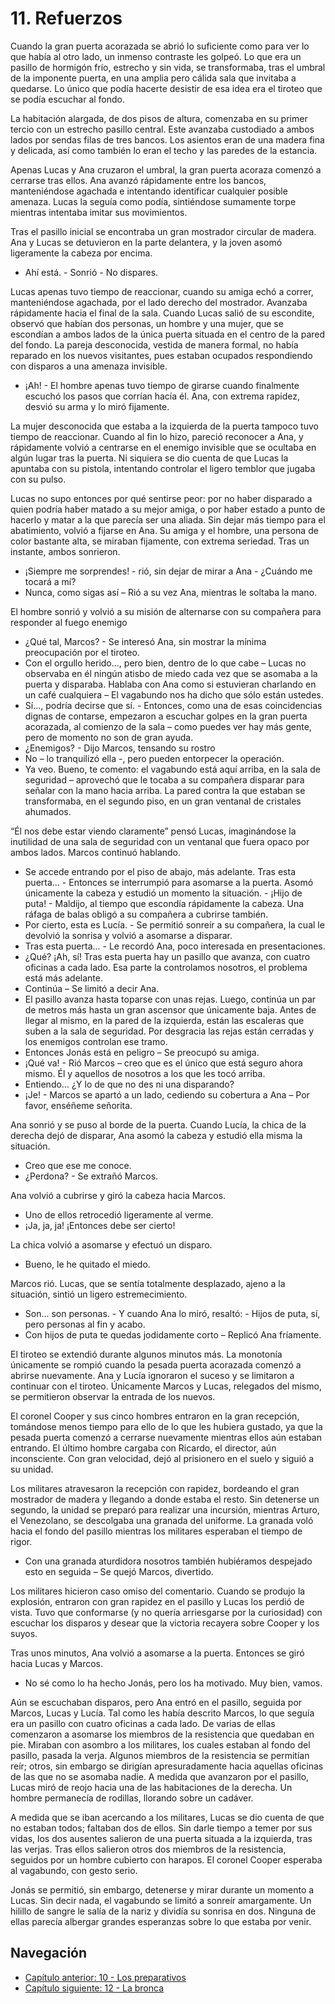 # 11. Refuerzos

Cuando la gran puerta acorazada se abrió lo suficiente como para ver lo que había al otro lado, un inmenso contraste les golpeó. Lo que era un pasillo de hormigón frío, estrecho y sin vida, se transformaba, tras el umbral de la imponente puerta, en una amplia pero cálida sala que invitaba a quedarse. Lo único que podía hacerte desistir de esa idea era el tiroteo que se podía escuchar al fondo.

La habitación alargada, de dos pisos de altura, comenzaba en su primer tercio con un estrecho pasillo central. Este avanzaba custodiado a ambos lados por sendas filas de tres bancos. Los asientos eran de una madera fina y delicada, así como también lo eran el techo y las paredes de la estancia.

Apenas Lucas y Ana cruzaron el umbral, la gran puerta acoraza comenzó a cerrarse tras ellos. Ana avanzó rápidamente entre los bancos, manteniéndose agachada e intentando identificar cualquier posible amenaza. Lucas la seguía como podía, sintiéndose sumamente torpe mientras intentaba imitar sus movimientos. 

Tras el pasillo inicial se encontraba un gran mostrador circular de madera. Ana y Lucas se detuvieron en la parte delantera, y la joven asomó ligeramente la cabeza por encima.

- Ahí está. - Sonrió - No dispares.

Lucas apenas tuvo tiempo de reaccionar, cuando su amiga echó a correr, manteniéndose agachada, por el lado derecho del mostrador. Avanzaba rápidamente hacia el final de la sala. Cuando Lucas salió de su escondite, observó que habían dos personas, un hombre y una mujer, que se escondían a ambos lados de la única puerta situada en el centro de la pared del fondo. La pareja desconocida, vestida de manera formal, no había reparado en los nuevos visitantes, pues estaban ocupados respondiendo con disparos a una amenaza invisible.

- ¡Ah! - El hombre apenas tuvo tiempo de girarse cuando finalmente escuchó los pasos que corrían hacía él. Ana, con extrema rapidez, desvió su arma y lo miró fijamente.

La mujer desconocida que estaba a la izquierda de la puerta tampoco tuvo tiempo de reaccionar. Cuando al fin lo hizo, pareció reconocer a Ana, y rápidamente volvió a centrarse en el enemigo invisible que se ocultaba en algún lugar tras la puerta. Ni siquiera se dio cuenta de que Lucas la apuntaba con su pistola, intentando controlar el ligero temblor que jugaba con su pulso.

Lucas no supo entonces por qué sentirse peor: por no haber disparado a quien podría haber matado a su mejor amiga, o por haber estado a punto de hacerlo y matar a la que parecía ser una aliada. Sin dejar más tiempo para el abatimiento, volvió a fijarse en Ana. Su amiga y el hombre, una persona de color bastante alta, se miraban fijamente, con extrema seriedad. Tras un instante, ambos sonrieron.

- ¡Siempre me sorprendes! - rió, sin dejar de mirar a Ana - ¿Cuándo me tocará a mí?
- Nunca, como sigas así – Rió a su vez Ana, mientras le soltaba la mano. 

El hombre sonrió y volvió a su misión de alternarse con su compañera para responder al fuego enemigo 

- ¿Qué tal, Marcos? - Se interesó Ana, sin mostrar la mínima preocupación por el tiroteo.
- Con el orgullo herido..., pero bien, dentro de lo que cabe – Lucas no observaba en él ningún atisbo de miedo cada vez que se asomaba a la puerta y disparaba. Hablaba con Ana como si estuvieran charlando en un café cualquiera – El vagabundo nos ha dicho que sólo están ustedes.
- Sí..., podría decirse que sí. - Entonces, como una de esas coincidencias dignas de contarse, empezaron a escuchar golpes en la gran puerta acorazada, al comienzo de la sala – como puedes ver hay más gente, pero de momento no son de gran ayuda.
- ¿Enemigos? - Dijo Marcos, tensando su rostro
- No – lo tranquilizó ella -, pero pueden entorpecer la operación.
- Ya veo. Bueno, te comento: el vagabundo está aquí arriba, en la sala de seguridad – aprovechó que le tocaba a su compañera disparar para señalar con la mano hacia arriba.  La pared contra la que estaban se transformaba, en el segundo piso, en un gran ventanal de cristales ahumados.

“Él nos debe estar viendo claramente” pensó Lucas, imaginándose la inutilidad de una sala de seguridad con un ventanal que fuera opaco por ambos lados. Marcos continuó hablando.

- Se accede entrando por el piso de abajo, más adelante. Tras esta puerta... - Entonces se interrumpió para asomarse a la puerta. Asomó únicamente la cabeza y estudió un momento la situación. - ¡Hijo de puta! - Maldijo, al tiempo que escondía rápidamente la cabeza. Una ráfaga de balas obligó a su compañera a cubrirse también.
- Por cierto, esta es Lucía. - Se permitió sonreír a su compañera, la cual le devolvió la sonrisa y volvió a asomarse a disparar.
- Tras esta puerta... - Le recordó Ana, poco interesada en presentaciones.
- ¿Qué? ¡Ah, sí! Tras esta puerta hay un pasillo que avanza, con cuatro oficinas a cada lado. Esa parte la controlamos nosotros, el problema está más adelante.
- Continúa – Se limitó a decir Ana.
- El pasillo avanza hasta toparse con unas rejas. Luego, continúa un par de metros más hasta un gran ascensor que únicamente baja. Antes de llegar al mismo, en la pared de la izquierda, están las escaleras que suben a la sala de seguridad. Por desgracia las rejas están cerradas y los enemigos controlan ese tramo.
- Entonces Jonás está en peligro – Se preocupó su amiga.
- ¡Qué va! - Rió Marcos – creo que es el único que está seguro ahora mismo. Él y aquellos de nosotros a los que les tocó arriba.
- Entiendo... ¿Y lo de que no des ni una disparando?
- ¡Je! - Marcos se apartó a un lado, cediendo su cobertura a Ana – Por favor, enséñeme señorita.

Ana sonrió y se puso al borde de la puerta. Cuando Lucía, la chica de la derecha dejó de disparar, Ana asomó la cabeza y estudió ella misma la situación.

- Creo que ese me conoce.
- ¿Perdona? - Se extrañó Marcos.

Ana volvió a cubrirse y giró la cabeza hacia Marcos.

- Uno de ellos retrocedió ligeramente al verme.
- ¡Ja, ja, ja! ¡Entonces debe ser cierto!

La chica volvió a asomarse y efectuó un disparo.

- Bueno, le he quitado el miedo.

Marcos rió. Lucas, que se sentía totalmente desplazado, ajeno a la situación, sintió un ligero estremecimiento.

- Son... son personas. - Y cuando Ana lo miró, resaltó: - Hijos de puta, sí, pero personas al fin y acabo.
- Con hijos de puta te quedas jodidamente corto – Replicó Ana fríamente.

El tiroteo se extendió durante algunos minutos más. La monotonía únicamente se rompió cuando la pesada puerta acorazada comenzó a abrirse nuevamente. Ana y Lucía ignoraron el suceso y se limitaron a continuar con el tiroteo.  Únicamente Marcos y Lucas, relegados del mismo, se permitieron observar la entrada de los nuevos.

El coronel Cooper y sus cinco hombres entraron en la gran recepción, tomándose menos tiempo para ello de lo que les hubiera gustado, ya que la pesada puerta comenzó a cerrarse nuevamente mientras ellos aún estaban entrando. El último hombre cargaba con Ricardo, el director, aún inconsciente. Con gran velocidad, dejó al prisionero en el suelo y siguió a su unidad.

Los militares atravesaron la recepción con rapidez, bordeando el gran mostrador de madera y llegando a donde estaba el resto. Sin detenerse un segundo, la unidad se preparó para realizar una incursión, mientras Arturo, el Venezolano, se descolgaba una granada del uniforme. La granada voló hacia el fondo del pasillo mientras los militares esperaban el tiempo de rigor.

- Con una granada aturdidora nosotros también hubiéramos despejado esto en seguida – Se quejó Marcos, divertido.

Los militares hicieron caso omiso del comentario. Cuando se produjo la explosión, entraron con gran rapidez en el pasillo y Lucas los perdió de vista. Tuvo que conformarse (y no quería arriesgarse por la curiosidad) con escuchar los disparos y desear que la victoria recayera sobre Cooper y los suyos.

Tras unos minutos, Ana volvió a asomarse a la puerta. Entonces se giró hacia Lucas y Marcos.

- No sé como lo ha hecho Jonás, pero los ha motivado. Muy bien, vamos.

Aún se escuchaban disparos, pero Ana entró en el pasillo, seguida por Marcos, Lucas y Lucía. Tal como les había descrito Marcos, lo que seguía era un pasillo con cuatro oficinas a cada lado. De varias de ellas comenzaron a asomarse los miembros de la resistencia que quedaban en pie. Miraban con asombro a los militares, los cuales estaban al fondo del pasillo, pasada la verja. Algunos miembros de la resistencia se permitían reír; otros, sin embargo se dirigían apresuradamente hacia aquellas oficinas de las que no se asomaba nadie. A medida que avanzaron por el pasillo, Lucas miró de reojo hacia una de las habitaciones de la derecha. Un hombre permanecía de rodillas, llorando sobre un cadáver.

A medida que se iban acercando a los militares, Lucas se dio cuenta de que no estaban todos; faltaban dos de ellos. Sin darle tiempo a temer por sus vidas, los dos ausentes salieron de una puerta situada a la izquierda, tras las verjas. Tras ellos salieron otros dos miembros de la resistencia, seguidos por un hombre cubierto con harapos. El coronel Cooper esperaba al vagabundo, con gesto serio.

Jonás se permitió, sin embargo, detenerse y mirar durante un momento a Lucas. Sin decir nada, el vagabundo se limitó a sonreír amargamente. Un hilillo de sangre le salía de la nariz y dividía su sonrisa en dos. Ninguna de ellas parecía albergar grandes esperanzas sobre lo que estaba por venir.


## Navegación

- [Capítulo anterior: 10 - Los preparativos](c10_los-preparativos.md)
- [Capítulo siguiente: 12 - La bronca](c12_la-bronca.md)
